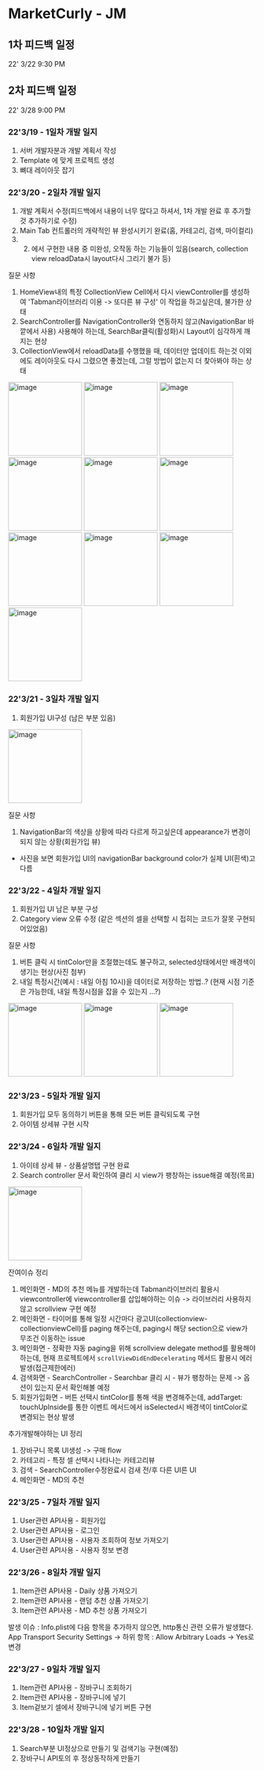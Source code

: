 
# MarketCurly - JM

## 1차 피드백 일정
22' 3/22 9:30 PM
## 2차 피드백 일정
22' 3/28 9:00 PM


### 22'3/19 - 1일차 개발 일지
1. 서버 개발자분과 개발 계획서 작성
2. Template 에 맞게 프로젝트 생성
3. 뼈대 레이아웃 잡기


### 22'3/20 - 2일차 개발 일지
1. 개발 계획서 수정(피드백에서 내용이 너무 많다고 하셔서, 1차 개발 완료 후 추가할 것 추가하기로 수정)
2. Main Tab 컨트롤러의 개략적인 뷰 완성시키기 완료(홈, 카테고리, 검색, 마이컬리)
3. 2. 에서 구현한 내용 중 미완성, 오작동 하는 기능들이 있음(search, collection view reloadData시 layout다시 그리기 불가 등)

질문 사항
1. HomeView내의 특정 CollectionView Cell에서 다시 viewController를 생성하여 'Tabman라이브러리 이용 -> 또다른 뷰 구성' 이 작업을 하고싶은데, 불가한 상태
2. SearchController를 NavigationController와 연동하지 않고(NavigationBar 바깥에서 사용) 사용해야 하는데, SearchBar클릭(활성화)시 Layout이 심각하게 깨지는 현상
3. CollectionView에서 reloadData를 수행했을 때, 데이터만 업데이트 하는것 이외에도 레이아웃도 다시 그렸으면 좋겠는데, 그럴 방법이 없는지 더 찾아봐야 하는 상태


<img width="150" alt="image" src="https://user-images.githubusercontent.com/86354361/159168921-f23af801-f060-4d5d-8521-c73c85eeee59.png">
<img width="150" alt="image" src="https://user-images.githubusercontent.com/86354361/159168977-62246981-cf06-4d7a-9adf-d0f2264506e2.png">
<img width="150" alt="image" src="https://user-images.githubusercontent.com/86354361/159168982-f07cdba5-763e-4990-aa82-c15a565a54fb.png">
<img width="150" alt="image" src="https://user-images.githubusercontent.com/86354361/159168985-7edad6a2-5405-4967-8cb2-f57840efa633.png">
<img width="150" alt="image" src="https://user-images.githubusercontent.com/86354361/159168994-02fca701-ea79-40a7-b71f-a95eaa430f9e.png">
<img width="150" alt="image" src="https://user-images.githubusercontent.com/86354361/159168932-e2012189-ef8f-419b-90d4-c2a38b98ca64.png">
<img width="150" alt="image" src="https://user-images.githubusercontent.com/86354361/159168946-a703a63a-fbdc-4d5b-b44c-83476c01b289.png">
<img width="150" alt="image" src="https://user-images.githubusercontent.com/86354361/159168954-5130a5f5-3c20-45a7-b9ea-f96033c86158.png">
<img width="150" alt="image" src="https://user-images.githubusercontent.com/86354361/159168962-a5c4c8a7-0d06-42db-9a9a-e8c883977110.png">
<img width="150" alt="image" src="https://user-images.githubusercontent.com/86354361/159168970-a9563f5f-e0c0-47d0-a9d6-1a508c3e7be8.png">


### 22'3/21 - 3일차 개발 일지
1. 회원가입 UI구성 (남은 부분 있음)
<img width="150" alt="image" src="https://user-images.githubusercontent.com/86354361/159175596-c707812a-6d6e-4ecc-aedb-aabdf507ec68.png">


질문 사항
1. NavigationBar의 색상을 상황에 따라 다르게 하고싶은데 appearance가 변경이 되지 않는 상황(회원가입 뷰)
  - 사진을 보면 회원가입 UI의 navigationBar background color가 실제 UI(흰색)고 다름



### 22'3/22 - 4일차 개발 일지
1. 회원가입 UI 남은 부분 구성
2. Category view 오류 수정 (같은 섹션의 셀을 선택할 시 접히는 코드가 잘못 구현되어있었음)


질문 사항
1. 버튼 클릭 시 tintColor만을 조절했는데도 불구하고, selected상태에서만 배경색이 생기는 현상(사진 첨부)
2. 내일 특정시간(예시 : 내일 아침 10시)을 데이터로 저장하는 방법..? (현재 시점 기준은 가능한데, 내일 특정시점을 잡을 수 있는지 ...?)

<img width="150" alt="image" src="https://user-images.githubusercontent.com/86354361/159310803-c55e9afd-9722-4b75-9a29-4995be8afb40.png">
<img width="150" alt="image" src="https://user-images.githubusercontent.com/86354361/159310867-17f54ed7-8d06-473a-b533-f6aad7c8eb91.png">
<img width="150" alt="image" src="https://user-images.githubusercontent.com/86354361/159310983-572f48c0-9851-4262-b4f6-3828893cdbab.png">


### 22'3/23 - 5일차 개발 일지
1. 회원가입 모두 동의하기 버튼을 통해 모든 버튼 클릭되도록 구현
2. 아이템 상세뷰 구현 시작


### 22'3/24 - 6일차 개발 일지
1. 아이테 상세 뷰 - 상품설명탭 구현 완료
2. Search controller 문서 확인하여 클리 시 view가 팽창하는 issue해결 예정(목표)

<img width="150" alt="image" src="https://user-images.githubusercontent.com/86354361/159532719-f272795c-e3e6-4c2c-af4d-eb6347ceeaa6.png">


잔여이슈 정리
1. 메인화면 - MD의 추천 메뉴를 개발하는데 Tabman라이브러리 활용시 viewcontroller에 viewcontroller를 삽입해야하는 이슈 -> 라이브러리 사용하지 않고 scrollview 구현 예정
2. 메인화면 - 타이머를 통해 일정 시간마다 광고UI(collectionview-collectionviewCell)를 paging 해주는데, paging시 해당 section으로 view가 무조건 이동하는 issue
3. 메인화면 - 정확한 자동 paging을 위해 scrollview delegate method를 활용해야 하는데, 현재 프로젝트에서 `scrollViewDidEndDecelerating` 메서드 활용시 에러 발생(접근제한에러)
5. 검색화면 - SearchController - Searchbar 클리 시 - 뷰가 팽창하는 문제 -> 옵션이 있는지 문서 확인해볼 예정
6. 회원가입화면 - 버튼 선택시 tintColor를 통해 색을 변경해주는데, addTarget: touchUpInside를 통한 이벤트 메서드에서 isSelected시 배경색이 tintColor로 변경되는 현상 발생

추가개발해야하는 UI 정리
1. 장바구니 목록 UI생성 -> 구매 flow
2. 카테고리 - 특정 셀 선택시 나타나는 카테고리뷰
3. 검색 - SearchController수정완료시 검새 전/후 다른 UI른 UI
4. 메인화면 - MD의 추천

### 22'3/25 - 7일차 개발 일지
1. User관련 API사용 - 회원가입
2. User관련 API사용 - 로그인
3. User관련 API사용 - 사용자 조회하여 정보 가져오기
4. User관련 API사용 - 사용자 정보 변경

### 22'3/26 - 8일차 개발 일지
1. Item관련 API사용 - Daily 상품 가져오기
2. Item관련 API사용 - 랜덤 추천 상품 가져오기
3. Item관련 API사용 - MD 추천 상품 가져오기

발생 이슈 : Info.plist에 다음 항목을 추가하지 않으면, http통신 관련 오류가 발생했다.
App Transport Security Settings -> 하위 항목 : Allow Arbitrary Loads -> Yes로 변경

### 22'3/27 - 9일차 개발 일지
1. Item관련 API사용 - 장바구니 조회하기
2. Item관련 API사용 - 장바구니에 넣기
3. Item겉보기 셀에서 장바구니에 넣기 버튼 구현

### 22'3/28 - 10일차 개발 일지
1. Search부분 UI정상으로 만들기 및 검색기능 구현(예정)
2. 장바구니 API토의 후 정상동작하게 만들기
